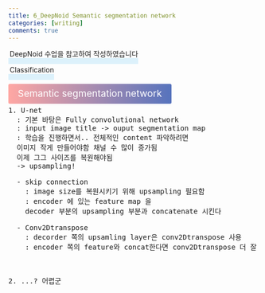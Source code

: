 ```yaml
---
title: 6_DeepNoid Semantic segmentation network
categories: [writing] 
comments: true
---
```

<p><span style="border-bottom: 12px solid #dcf1fb; padding: 0 0 0 0.2em;">DeepNoid 수업을 참고하여 작성하였습니다</span></p>
<p><span style="border-bottom: 12px solid #dcf1fb; padding: 0 0 0 0.2em;">Classification</span></p>

<html lang="en">
<head>
    <meta charset="UTF-8">
    <title>정의</title>
</head>
<body>

<pre>
</pre>

<p><span style="background: linear-gradient(to right, #ffa7a3, #5673bd); padding: 0.43em 1em; font-size: 19px; border-radius: 3px; color: #ffffff;">Semantic segmentation network</span></p>

<pre>
1. U-net
  : 기본 바탕은 Fully convolutional network
  : input image title -> ouput segmentation map
  : 학습을 진행하면서.. 전체적인 content 파악하려면
  이미지 작게 만들어야함 채널 수 많이 증가됨
  이제 그그 사이즈를 복원해야됨
  -> upsampling! 

  - skip connection
    : image size를 복원시키기 위해 upsampling 필요함
    : encoder 에 있는 feature map 을
    decoder 부분의 upsampling 부분과 concatenate 시킨다 

  - Conv2Dtranspose
    : decorder 쪽의 upsamling layer은 conv2Dtranspose 사용
    : encoder 쪽의 feature와 concat한다면 conv2Dtranspose 더 잘 반영



2. ...? 어렵군





</pre>
</body>
</html>
